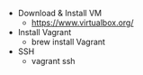 - Download & Install VM
  - https://www.virtualbox.org/
- Install Vagrant
  - brew install Vagrant
- SSH
  - vagrant ssh
